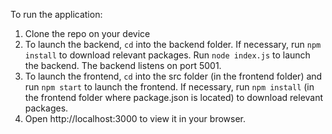 To run the application:

1. Clone the repo on your device
2. To launch the backend, `cd` into the backend folder. If necessary, run `npm install` to download relevant packages. Run `node index.js` to launch the backend. The backend listens on port 5001.
3. To launch the frontend, `cd` into the src folder (in the frontend folder) and run `npm start` to launch the frontend. If necessary, run `npm install` (in the frontend folder where package.json is located) to download relevant packages.
4. Open http://localhost:3000 to view it in your browser.
